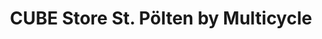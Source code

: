 ---
title: "CUBE Store St. Pölten by Multicycle"
url: /sankt-poelten/cube-store-st-poelten-by-multicycle/
shop: Fahrrad
---